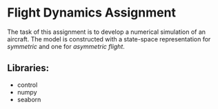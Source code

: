 # Flight Dynamics Assignment

The task of this assignment is to develop a numerical simulation of an aircraft. The model is constructed with a state-space representation for *symmetric* and one for *asymmetric flight*.

## Libraries:
- control
- numpy
- seaborn 
